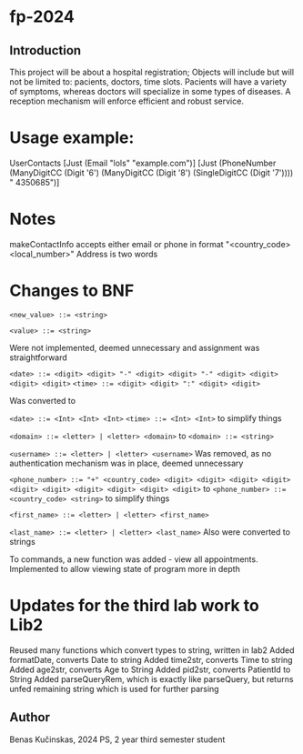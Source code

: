 # fp-2024

## Introduction

This project will be about a hospital registration; Objects will include but will not be limited to: pacients, doctors, time slots.
Pacients will have a variety of symptoms, whereas doctors will specialize in some types of diseases. A reception mechanism will enforce efficient and robust service.

# Usage example:
UserContacts [Just (Email "lols" "example.com")] [Just (PhoneNumber (ManyDigitCC (Digit '6') (ManyDigitCC (Digit '8') (SingleDigitCC (Digit '7')))) " 4350685")]

# Notes
makeContactInfo accepts either email or phone in format "<country_code> <local_number>"
Address is two words

# Changes to BNF

`<new_value> ::= <string>`

`<value> ::= <string>`

Were not implemented, deemed unnecessary and assignment was straightforward



`<date> ::= <digit> <digit> "-" <digit> <digit> "-" <digit> <digit> <digit> <digit>`
`<time> ::= <digit> <digit> ":" <digit> <digit>`

Was converted to

`<date> ::= <Int> <Int> <Int>`
`<time> ::= <Int> <Int>`
to simplify things


`<domain> ::= <letter> | <letter> <domain>`
to
`<domain> ::= <string>`

`<username> ::= <letter> | <letter> <username>`
Was removed, as no authentication mechanism was in place, deemed unnecessary


`<phone_number> ::= "+" <country_code> <digit> <digit> <digit> <digit> <digit> <digit> <digit> <digit> <digit> <digit>`
to
`<phone_number> ::= <country_code> <string>`
to simplify things

`<first_name> ::= <letter> | <letter> <first_name>`

`<last_name> ::= <letter> | <letter> <last_name>`
Also were converted to strings

To commands, a new function was added - view all appointments. Implemented to allow viewing state of program more in depth

# Updates for the third lab work to Lib2

Reused many functions which convert types to string,
written in lab2
Added formatDate, converts Date to string
Added time2str, converts Time to string
Added age2str, converts Age to String
Added pid2str, converts PatientId to String
Added parseQueryRem, which is exactly like parseQuery, but returns unfed remaining string which is used for further parsing

## Author
Benas Kučinskas, 2024 PS, 2 year third semester student